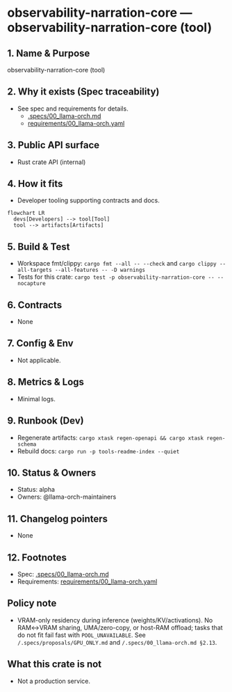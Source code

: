 # observability-narration-core — observability-narration-core (tool)

## 1. Name & Purpose

observability-narration-core (tool)

## 2. Why it exists (Spec traceability)

- See spec and requirements for details.
  - [.specs/00_llama-orch.md](../../../.specs/00_llama-orch.md)
  - [requirements/00_llama-orch.yaml](../../../requirements/00_llama-orch.yaml)


## 3. Public API surface

- Rust crate API (internal)

## 4. How it fits

- Developer tooling supporting contracts and docs.

```mermaid
flowchart LR
  devs[Developers] --> tool[Tool]
  tool --> artifacts[Artifacts]
```

## 5. Build & Test

- Workspace fmt/clippy: `cargo fmt --all -- --check` and `cargo clippy --all-targets --all-features
-- -D warnings`
- Tests for this crate: `cargo test -p observability-narration-core -- --nocapture`


## 6. Contracts

- None


## 7. Config & Env

- Not applicable.

## 8. Metrics & Logs

- Minimal logs.

## 9. Runbook (Dev)

- Regenerate artifacts: `cargo xtask regen-openapi && cargo xtask regen-schema`
- Rebuild docs: `cargo run -p tools-readme-index --quiet`


## 10. Status & Owners

- Status: alpha
- Owners: @llama-orch-maintainers

## 11. Changelog pointers

- None
## 12. Footnotes

- Spec: [.specs/00_llama-orch.md](../../../.specs/00_llama-orch.md)
- Requirements: [requirements/00_llama-orch.yaml](../../../requirements/00_llama-orch.yaml)

## Policy note

- VRAM-only residency during inference (weights/KV/activations). No RAM↔VRAM sharing, UMA/zero-copy, or host-RAM offload; tasks that do not fit fail fast with `POOL_UNAVAILABLE`. See `/.specs/proposals/GPU_ONLY.md` and `/.specs/00_llama-orch.md §2.13`.

## What this crate is not

- Not a production service.
